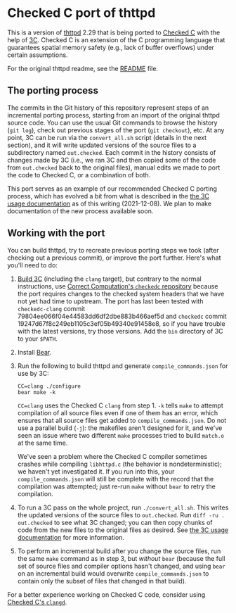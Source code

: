 # Checked C port of thttpd

This is a version of [thttpd](http://www.acme.com/software/thttpd/) 2.29 that is being ported to [Checked C](https://github.com/microsoft/checkedc) with the help of [3C](https://github.com/correctcomputation/checkedc-clang/blob/main/clang/docs/checkedc/3C/README.md). Checked C is an extension of the C programming language that guarantees spatial memory safety (e.g., lack of buffer overflows) under certain assumptions.

For the original thttpd readme, see the [README](README) file.

## The porting process

The commits in the Git history of this repository represent steps of an incremental porting process, starting from an import of the original thttpd source code. You can use the usual Git commands to browse the history (`git log`), check out previous stages of the port (`git checkout`), etc. At any point, 3C can be run via the `convert_all.sh` script (details in the next section), and it will write updated versions of the source files to a subdirectory named `out.checked`. Each commit in the history consists of changes made by 3C (i.e., we ran 3C and then copied some of the code from `out.checked` back to the original files), manual edits we made to port the code to Checked C, or a combination of both.

This port serves as an example of our recommended Checked C porting process, which has evolved a bit from what is described in the [the 3C usage documentation](https://github.com/correctcomputation/checkedc-clang/blob/main/clang/tools/3c/README.md) as of this writing (2021-12-08). We plan to make documentation of the new process available soon.

## Working with the port

You can build thttpd, try to recreate previous porting steps we took (after checking out a previous commit), or improve the port further. Here's what you'll need to do:

1. [Build 3C](https://github.com/correctcomputation/checkedc-clang/blob/main/clang/docs/checkedc/3C/INSTALL.md) (including the `clang` target), but contrary to the normal instructions, use [Correct Computation's `checkedc` repository](https://github.com/correctcomputation/checkedc) because the port requires changes to the checked system headers that we have not yet had time to upstream. The port has last been tested with `checkedc-clang` commit 79804ee066f04e44583dd6df2dbe883b466aef5d and `checkedc` commit 19247d67f8c249eb1105c3ef05b49340e91458e8, so if you have trouble with the latest versions, try those versions. Add the `bin` directory of 3C to your `$PATH`.

2. Install [Bear](https://github.com/rizsotto/Bear).

3. Run the following to build thttpd and generate `compile_commands.json` for use by 3C:

    ```
    CC=clang ./configure
    bear make -k
    ```

    `CC=clang` uses the Checked C `clang` from step 1. `-k` tells `make` to attempt compilation of all source files even if one of them has an error, which ensures that all source files get added to `compile_commands.json`. Do not use a parallel build (`-j`): the makefiles aren't designed for it, and we've seen an issue where two different `make` processes tried to build `match.o` at the same time.

    We've seen a problem where the Checked C compiler sometimes crashes while compiling `libhttpd.c` (the behavior is nondeterministic); we haven't yet investigated it. If you run into this, your `compile_commands.json` will still be complete with the record that the compilation was attempted; just re-run `make` without `bear` to retry the compilation.

4. To run a 3C pass on the whole project, run `./convert_all.sh`. This writes the updated versions of the source files to `out.checked`. Run `diff -ru . out.checked` to see what 3C changed; you can then copy chunks of code from the new files to the original files as desired. See [the 3C usage documentation](https://github.com/correctcomputation/checkedc-clang/blob/main/clang/tools/3c/README.md) for more information.

5. To perform an incremental build after you change the source files, run the same `make` command as in step 3, but _without_ `bear` (because the full set of source files and compiler options hasn't changed, and using `bear` on an incremental build would overwrite `compile_commands.json` to contain only the subset of files that changed in that build).

For a better experience working on Checked C code, consider using [Checked C's `clangd`](https://github.com/microsoft/checkedc-clang/blob/master/clang/docs/checkedc/clangd.md).
